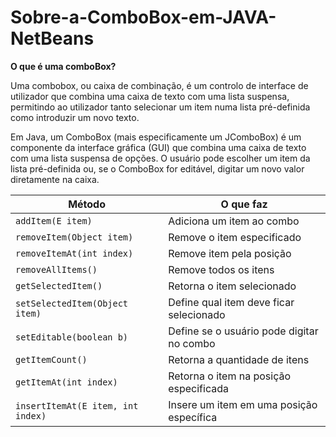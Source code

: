 # Sobre-a-ComboBox-em-JAVA-NetBeans

**O que é uma comboBox?**

Uma combobox, ou caixa de combinação, é um controlo de interface de utilizador que combina uma caixa de texto com uma lista suspensa, permitindo ao utilizador tanto selecionar um item numa lista pré-definida como introduzir um novo texto.

Em Java, um ComboBox (mais especificamente um JComboBox) é um componente da interface gráfica (GUI) que combina uma caixa de texto com uma lista suspensa de opções. O usuário pode escolher um item da lista pré-definida ou, se o ComboBox for editável, digitar um novo valor diretamente na caixa. 

| Método                            | O que faz                                 |
| --------------------------------- | ----------------------------------------- |
| `addItem(E item)`                 | Adiciona um item ao combo                 |
| `removeItem(Object item)`         | Remove o item especificado                |
| `removeItemAt(int index)`         | Remove item pela posição                  |
| `removeAllItems()`                | Remove todos os itens                     |
| `getSelectedItem()`               | Retorna o item selecionado                |
| `setSelectedItem(Object item)`    | Define qual item deve ficar selecionado   |
| `setEditable(boolean b)`          | Define se o usuário pode digitar no combo |
| `getItemCount()`                  | Retorna a quantidade de itens             |
| `getItemAt(int index)`            | Retorna o item na posição especificada    |
| `insertItemAt(E item, int index)` | Insere um item em uma posição específica  |

